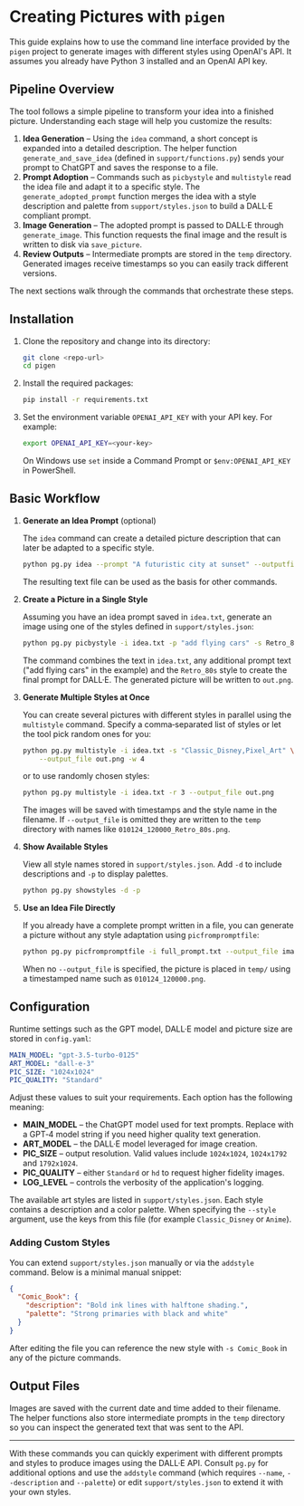 # Creating Pictures with `pigen`

This guide explains how to use the command line interface provided by the
`pigen` project to generate images with different styles using OpenAI's
API. It assumes you already have Python 3 installed and an OpenAI API key.

## Pipeline Overview

The tool follows a simple pipeline to transform your idea into a finished
picture. Understanding each stage will help you customize the results:

1. **Idea Generation** – Using the `idea` command, a short concept is
   expanded into a detailed description. The helper function
   `generate_and_save_idea` (defined in `support/functions.py`) sends your
   prompt to ChatGPT and saves the response to a file.
2. **Prompt Adoption** – Commands such as `picbystyle` and `multistyle`
   read the idea file and adapt it to a specific style. The
   `generate_adopted_prompt` function merges the idea with a style
   description and palette from `support/styles.json` to build a DALL·E
   compliant prompt.
3. **Image Generation** – The adopted prompt is passed to DALL·E through
   `generate_image`. This function requests the final image and the result
   is written to disk via `save_picture`.
4. **Review Outputs** – Intermediate prompts are stored in the `temp`
   directory. Generated images receive timestamps so you can easily track
   different versions.

The next sections walk through the commands that orchestrate these steps.

## Installation

1. Clone the repository and change into its directory:
   ```bash
   git clone <repo-url>
   cd pigen
   ```
2. Install the required packages:
   ```bash
   pip install -r requirements.txt
   ```
3. Set the environment variable `OPENAI_API_KEY` with your API key. For
   example:
   ```bash
   export OPENAI_API_KEY=<your-key>
   ```
   On Windows use `set` inside a Command Prompt or `$env:OPENAI_API_KEY` in
   PowerShell.

## Basic Workflow

1. **Generate an Idea Prompt** (optional)

   The `idea` command can create a detailed picture description that can
   later be adapted to a specific style.
   ```bash
   python pg.py idea --prompt "A futuristic city at sunset" --outputfile idea.txt
   ```
   The resulting text file can be used as the basis for other commands.

2. **Create a Picture in a Single Style**

   Assuming you have an idea prompt saved in `idea.txt`, generate an image
   using one of the styles defined in `support/styles.json`:
   ```bash
   python pg.py picbystyle -i idea.txt -p "add flying cars" -s Retro_80s --output_file out.png
   ```
   The command combines the text in `idea.txt`, any additional prompt text
   ("add flying cars" in the example) and the `Retro_80s` style to create the
   final prompt for DALL·E. The generated picture will be written to
   `out.png`.

3. **Generate Multiple Styles at Once**

   You can create several pictures with different styles in parallel using the
   `multistyle` command. Specify a comma‑separated list of styles or let the
   tool pick random ones for you:
   ```bash
   python pg.py multistyle -i idea.txt -s "Classic_Disney,Pixel_Art" \
       --output_file out.png -w 4
   ```
   or to use randomly chosen styles:
   ```bash
   python pg.py multistyle -i idea.txt -r 3 --output_file out.png
   ```
   The images will be saved with timestamps and the style name in the filename.
   If ``--output_file`` is omitted they are written to the ``temp`` directory
   with names like ``010124_120000_Retro_80s.png``.

4. **Show Available Styles**

   View all style names stored in ``support/styles.json``. Add ``-d`` to include
   descriptions and ``-p`` to display palettes.
   ```bash
   python pg.py showstyles -d -p
   ```

5. **Use an Idea File Directly**

   If you already have a complete prompt written in a file, you can generate a
   picture without any style adaptation using `picfrompromptfile`:
   ```bash
   python pg.py picfrompromptfile -i full_prompt.txt --output_file image.png
   ```
   When no ``--output_file`` is specified, the picture is placed in ``temp/``
   using a timestamped name such as ``010124_120000.png``.

## Configuration

Runtime settings such as the GPT model, DALL·E model and picture size are
stored in `config.yaml`:
```yaml
MAIN_MODEL: "gpt-3.5-turbo-0125"
ART_MODEL: "dall-e-3"
PIC_SIZE: "1024x1024"
PIC_QUALITY: "Standard"
```
Adjust these values to suit your requirements. Each option has the following meaning:

- **MAIN_MODEL** – the ChatGPT model used for text prompts. Replace with a GPT‑4 model string
  if you need higher quality text generation.
- **ART_MODEL** – the DALL·E model leveraged for image creation.
- **PIC_SIZE** – output resolution. Valid values include `1024x1024`, `1024x1792` and `1792x1024`.
- **PIC_QUALITY** – either `Standard` or `hd` to request higher fidelity images.
- **LOG_LEVEL** – controls the verbosity of the application's logging.

The available art styles are listed in `support/styles.json`. Each style
contains a description and a color palette. When specifying the `--style`
argument, use the keys from this file (for example `Classic_Disney` or
`Anime`).

### Adding Custom Styles

You can extend `support/styles.json` manually or via the `addstyle` command.
Below is a minimal manual snippet:

```json
{
  "Comic_Book": {
    "description": "Bold ink lines with halftone shading.",
    "palette": "Strong primaries with black and white"
  }
}
```

After editing the file you can reference the new style with `-s Comic_Book` in
any of the picture commands.

## Output Files

Images are saved with the current date and time added to their filename. The
helper functions also store intermediate prompts in the `temp` directory so you
can inspect the generated text that was sent to the API.

---

With these commands you can quickly experiment with different prompts and
styles to produce images using the DALL·E API. Consult `pg.py` for additional
options and use the `addstyle` command (which requires `--name`, `--description`
and `--palette`) or edit `support/styles.json` to extend it with your own
styles.
